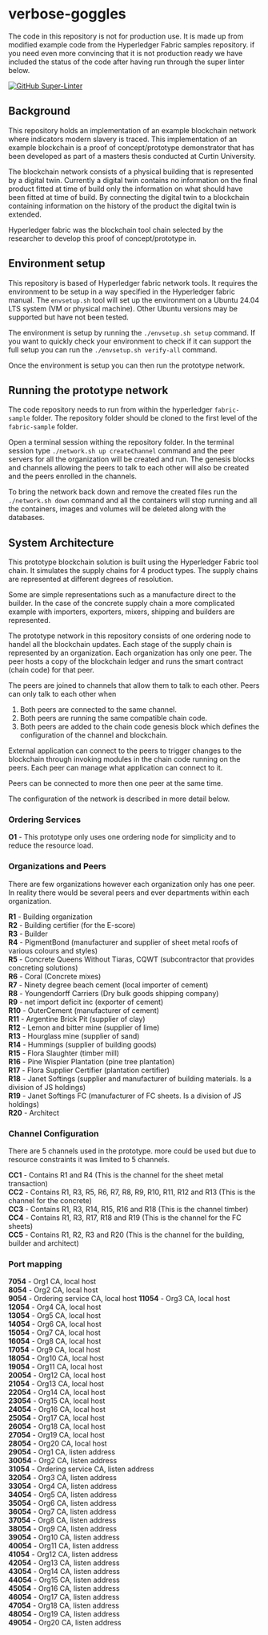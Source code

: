 # verbose-goggles

The code in this repository is not for production use. It is made up from modified example code from the Hyperledger Fabric samples repository. if you need even more convincing that it is not production ready we have included the status of the code after having run through the super linter below.

[![GitHub Super-Linter](https://github.com/pinkslugcircuits/verbose-goggles/workflows/Lint%20Code%20Base/badge.svg)](https://github.com/marketplace/actions/super-linter)

## Background
This repository holds an implementation of an example blockchain network where indicators modern slavery is traced. This implementation of an example blockchain is a proof of concept/prototype demonstrator that has been developed as part of a masters thesis conducted at Curtin University.

The blockchain network consists of a physical building that is represented by a digital twin. Currently a digital twin contains no information on the final product fitted at time of build only the information on what should have been fitted at time of build.
By connecting the digital twin to a blockchain containing information on the history of the product the digital twin is extended.  

Hyperledger fabric was the blockchain tool chain selected by the researcher to develop this proof of concept/prototype in.

## Environment setup
This repository is based of Hyperledger fabric network tools. It requires the environment to be setup in a way specified in the Hyperledger fabric manual. The `envsetup.sh` tool will set up the environment on a Ubuntu 24.04 LTS system (VM or physical machine). Other Ubuntu versions may be supported but have not been tested.

The environment is setup by running the `./envsetup.sh setup` command. If you want to quickly check your environment to check if it can support the full setup you can run the `./envsetup.sh verify-all` command.

Once the environment is setup you can then run the prototype network.

## Running the prototype network

The code repository needs to run from within the hyperledger `fabric-sample` folder. The repository folder should be cloned to the first level of the `fabric-sample` folder.  

Open a terminal session withing the repository folder. In the terminal session type `./network.sh up createChannel` command and the peer servers for all the organization will be created and run. The genesis blocks and  channels allowing the peers to talk to each other will also be created and the peers enrolled in the channels.  

To bring the network back down and remove the created files run the `./network.sh down` command and all the containers will stop running and all the containers, images and volumes will be deleted along with the databases.

## System Architecture

This prototype blockchain solution is built using the Hyperledger Fabric tool chain. It simulates the supply chains for 4 product types. The supply chains are represented at different degrees of resolution.  

Some are simple representations such as a manufacture direct to the builder. In the case of the concrete supply chain a more complicated example with importers, exporters, mixers, shipping and builders are represented.  

The prototype network in this repository consists of one ordering node to handel all the blockchain updates. Each stage of the supply chain is represented by an organization. Each organization has only one peer. The peer hosts a copy of the blockchain ledger and runs the smart contract (chain code) for that peer.  

The peers are joined to channels that allow them to talk to each other. Peers can only talk to each other when  
1. Both peers are connected to the same channel.
2. Both peers are running the same compatible chain code.
3. Both peers are added to the chain code genesis block which defines the configuration of the channel and blockchain.  

External application can connect to the peers to trigger changes to the blockchain through invoking modules in the chain code running on the peers. Each peer can manage what application can connect to it.

Peers can be connected to more then one peer at the same time.  

The configuration of the network is described in more detail below.

### Ordering Services

**O1** - This prototype only uses one ordering node for simplicity and to reduce the resource load.

### Organizations and Peers

There are few organizations however each organization only has one peer. In reality there would be several peers and ever departments within each organization.

**R1** - Building organization  
**R2** - Building certifier (for the E-score)  
**R3** - Builder  
**R4** - PigmentBond (manufacturer and supplier of sheet metal roofs of various colours and styles)  
**R5** - Concrete Queens Without Tiaras, CQWT (subcontractor that provides concreting solutions)  
**R6** - Coral (Concrete mixes)  
**R7** - Ninety degree beach cement (local importer of cement)  
**R8** - Youngendorff Carriers (Dry bulk goods shipping company)  
**R9** - net import deficit inc (exporter of cement)  
**R10** - OuterCement (manufacturer of cement)  
**R11** - Argentine Brick Pit (supplier of clay)  
**R12** - Lemon and bitter mine (supplier of lime)  
**R13** - Hourglass mine (supplier of sand)  
**R14** - Hummings (supplier of building goods)  
**R15** - Flora Slaughter (timber mill)  
**R16** - Pine Wispier Plantation (pine tree plantation)  
**R17** - Flora Supplier Certifier (plantation certifier)  
**R18** - Janet Softings (supplier and manufacturer of building materials. Is a division of JS holdings)  
**R19** - Janet Softings FC (manufacturer of FC sheets. Is a division of JS holdings)  
**R20** - Architect

### Channel Configuration

There are 5 channels used in the prototype. more could be used but due to resource constraints it was limited to 5 channels.  

**CC1** - Contains R1 and R4 (This is the channel for the sheet metal transaction)  
**CC2** - Contains R1, R3, R5, R6, R7, R8, R9, R10, R11, R12 and R13 (This is the channel for the concrete)  
**CC3** - Contains R1, R3, R14, R15, R16 and R18 (This is the channel timber)  
**CC4** - Contains R1, R3, R17, R18 and R19 (This is the channel for the FC sheets)  
**CC5** - Contains R1, R2, R3 and R20 (This is the channel for the building, builder and architect)

### Port mapping

**7054** - Org1 CA, local host  
**8054** - Org2 CA, local host  
**9054** - Ordering service CA, local host 
**11054** - Org3 CA, local host  
**12054** - Org4 CA, local host  
**13054** - Org5 CA, local host  
**14054** - Org6 CA, local host  
**15054** - Org7 CA, local host  
**16054** - Org8 CA, local host  
**17054** - Org9 CA, local host  
**18054** - Org10 CA, local host  
**19054** - Org11 CA, local host  
**20054** - Org12 CA, local host  
**21054** - Org13 CA, local host  
**22054** - Org14 CA, local host  
**23054** - Org15 CA, local host  
**24054** - Org16 CA, local host  
**25054** - Org17 CA, local host  
**26054** - Org18 CA, local host  
**27054** - Org19 CA, local host  
**28054** - Org20 CA, local host  
**29054** - Org1 CA, listen address  
**30054** - Org2 CA, listen address  
**31054** - Ordering service CA, listen address  
**32054** - Org3 CA, listen address  
**33054** - Org4 CA, listen address  
**34054** - Org5 CA, listen address  
**35054** - Org6 CA, listen address  
**36054** - Org7 CA, listen address  
**37054** - Org8 CA, listen address  
**38054** - Org9 CA, listen address  
**39054** - Org10 CA, listen address  
**40054** - Org11 CA, listen address  
**41054** - Org12 CA, listen address  
**42054** - Org13 CA, listen address  
**43054** - Org14 CA, listen address   
**44054** - Org15 CA, listen address  
**45054** - Org16 CA, listen address  
**46054** - Org17 CA, listen address  
**47054** - Org18 CA, listen address  
**48054** - Org19 CA, listen address   
**49054** - Org20 CA, listen address  

